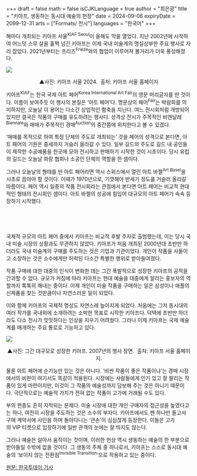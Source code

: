 +++
draft = false
math = false
isCJKLanguage = true
author = "최은광"
title = "키아프, 생동하는 동시대 예술의 현장"
date = 2024-09-06
expiryDate = 2099-12-31
arts = ["Formats/ 전시"]
languages = "한국어"
+++

해마다 개최되는 키아프 서울<sup>KIAF Seoul</sup>이 올해도 막을 열었다. 지난 2002년에 시작하여 어느덧 스무 살을 훌쩍 넘긴 키아프는 이제 국내 미술계의 명실상부한 주요 행사로 자리 잡았다. 2021년부터는 프리즈<sup>Frieze</sup>와의 협업이 이루어져 볼거리가 더욱 풍성해졌다.

![](https://cdn.hantoday.net/news/photo/202409/44256_53370_458.png)
<center>▲사진: 키아프 서울 2024.  출처: 키아프 서울 홈페이지</center>

키아프<sup>KIAF</sup>는 한국 국제 아트 페어<sup>Korea International Art Fair</sup>의 영문 머리글자를 딴 것이다. 이름이 보여주듯 이 행사의 본질은 ‘아트 페어’다. 명문상의 페어<sup>Fair</sup>는 박람회를 의미하지만, 오늘날 이 용어는 다소간 상업적인 함축을 지닌다. 여느 전시회처럼 개방되어 있지만 결국은 작품의 구매를 유도하려는 행사다. 성격상 전시가 주목적인 비엔날레<sup>Biennale</sup>와 매매가 주목적인 경매<sup>Auction</sup>의 중간쯤에 위치한다고 볼 수 있겠다.

‘매매를 목적으로 하여 특정 단체의 주도로 개최되는’ 것을 페어의 성격으로 본다면, 아트 페어의 기원은 중세까지 거슬러 올라갈 수 있다. 일부 길드의 주도로 길드 내 공인들이 제작한 수공예품을 한곳에 모아 전시하고 판매하기 시작한 것이 시초이다. 당시 유럽의 길드는 오늘날 화랑 협회나 소공인 단체의 역할을 한 셈이다.

그러나 오늘날의 형태를 띤 아트 페어라면 역시 스위스에서 열린 아트 바젤<sup>Art Basel</sup>을 시초로 꼽아야 할 것이다. 이때가 1970년으로, 기껏해야 반세기 정도를 거슬러 올라갈 따름이다. 페어 역시 일종의 작품 전시회라는 관점에서 본다면 아트 페어는 비교적 현대적인 형태의 전시회인 셈이다. 아트 바젤의 성공에 힘입어 대규모의 아트 페어가 속속 등장하기 시작했다.

<br>

<script async src="https://pagead2.googlesyndication.com/pagead/js/adsbygoogle.js?client=ca-pub-2618164900782657"
     crossorigin="anonymous"></script>
<ins class="adsbygoogle"
     style="display:block; text-align:center;"
     data-ad-layout="in-article"
     data-ad-format="fluid"
     data-ad-client="ca-pub-2618164900782657"
     data-ad-slot="9803941047"></ins>
<script>
     (adsbygoogle = window.adsbygoogle || []).push({});
</script>

<br>

국제적 규모의 아트 페어 중에서 키아프는 비교적 후발 주자로 출범했는데, 이는 당시 국내 미술 시장의 상황과도 무관하지 않았다. 키아프가 처음 개최된 2000년대 초반만 하더라도 국내 미술계의 구매를 주도하는 것은 기업과 기관이었다. 개인이 작품을 사들이고 소장하는 것은 소수에게만 허락된 다소간 특별한 행위로 받아들여졌다.

작품 구매에 대한 대중의 인식이 변화한 데는 그간 폭발적으로 성장한 키아프의 공적을 간과할 수 없다. 규모가 커짐에 따라 키아프는 현대 예술을 대중에게 알리는 홍보자의 역할까지 톡톡히 해내는 중이다. 이제 개인이 미술 작품을 구매하는 일은 삼성이나 애플의 신제품을 찾는 것만큼이나 자연스러운 일이 되었다.

이와 함께 키아프의 국제적 명성도 자연스레 높아지게 되었다. 처음에는 그저 동시대의 여러 작가를 국내외에 소개하려는 소박한 목표로 시작한 키아프다. 덕택에 초반만 하더라도 다소 전시가 밋밋하다는 인상을 지우기 어려웠다. 그러나 이제 키아프는 국제 예술계를 매개하는 주요 통로로 기능하고 있다.

![](https://cdn.hantoday.net/news/photo/202409/44256_53368_4222.jpg)
<center>▲사진: 그간 대규모로 성장한 키아프. 2007년의 행사 장면.  출처: 키아프 서울 홈페이지.</center>

물론 아트 페어에 순기능만 있는 것은 아니다. ‘비싼 작품이 좋은 작품이냐’는 경매 시장에서의 비판이 여기서도 똑같이 적용된다. 시장에는 사람들에게 인기 있고 잘 팔리는 작품이 있게 마련이지만, 이것이 그 작품의 예술성까지 담보해 주는 것은 아니기 때문이다. 극단적으로는 예술적 가치가 전혀 없는 작품이 고가에 거래될 수도 있다.

부의 편중도 흔히 지적되는 문제다. 미술 시장에 대한 개인 구매자의 접근성을 높였다고는 하나, 여전히 시장을 주도하는 것은 소수의 부자다. 키아프에서도 펜 하나만 들고서 구매 계약서에 사인을 하며 돌아다니는 ‘큰손’이 심심찮게 등장한다. 이들은 고가의 VIP 티켓으로 입장하기에 일반 관객의 눈에는 잘 띄지도 않는다.

그러나 예술은 살아서 움직이는 것이며, 이러한 현상 역시 생동하는 예술의 한 부분으로 받아들일 수밖에 없을 것이다. 그 생동의 주체 중 하나로서, 키아프는 스스로 동시대 예술의 ‘보이지 않는 전환점<sup>Invisible Transition</sup>’으로 작용하고 있는 중이다.

<a href="https://www.hantoday.net/news/articleView.html?idxno=44256" target="_blank" rel="noopener noreferrer">원문: 한국투데이 기사</a>